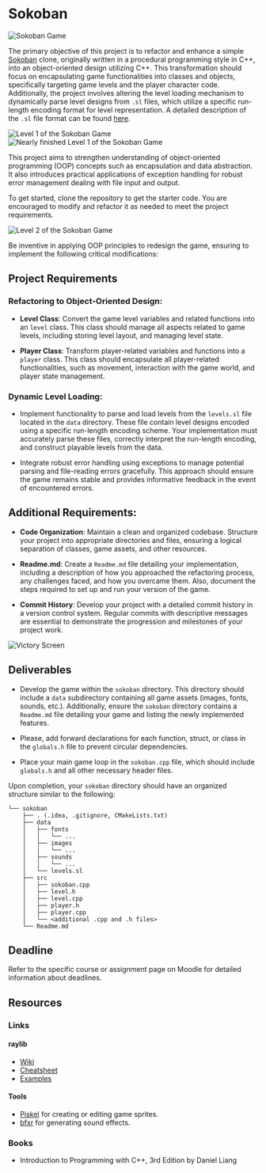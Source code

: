 Sokoban
=======

![Sokoban Game](https://i.imgur.com/9HtXYzH.png)

The primary objective of this project is to refactor and enhance a simple [Sokoban](https://en.wikipedia.org/wiki/Sokoban) clone, originally written in a procedural programming style in C++, into an object-oriented design utilizing C++. This transformation should focus on encapsulating game functionalities into classes and objects, specifically targeting game levels and the player character code. Additionally, the project involves altering the level loading mechanism to dynamically parse level designs from `.sl` files, which utilize a specific run-length encoding format for level representation. A detailed description of the `.sl` file format can be found [here](http://www.sokobano.de/wiki/index.php?mainMenuTitle=Level_format).

![Level 1 of the Sokoban Game](https://i.imgur.com/m36ioBe.png)
![Nearly finished Level 1 of the Sokoban Game](https://i.imgur.com/GKzoLfF.png)

This project aims to strengthen understanding of object-oriented programming (OOP) concepts such as encapsulation and data abstraction. It also introduces practical applications of exception handling for robust error management dealing with file input and output.

To get started, clone the repository to get the starter code. You are encouraged to modify and refactor it as needed to meet the project requirements.

![Level 2 of the Sokoban Game](https://i.imgur.com/zn9oNlA.png)

Be inventive in applying OOP principles to redesign the game, ensuring to implement the following critical modifications:

## Project Requirements

### Refactoring to Object-Oriented Design:

- **Level Class**: Convert the game level variables and related functions into an `level` class. This class should manage all aspects related to game levels, including storing level layout, and managing level state.

- **Player Class**: Transform player-related variables and functions into a `player` class. This class should encapsulate all player-related functionalities, such as movement, interaction with the game world, and player state management.

### Dynamic Level Loading:

- Implement functionality to parse and load levels from the `levels.sl` file located in the `data` directory. These file contain level designs encoded using a specific run-length encoding scheme. Your implementation must accurately parse these files, correctly interpret the run-length encoding, and construct playable levels from the data.

- Integrate robust error handling using exceptions to manage potential parsing and file-reading errors gracefully. This approach should ensure the game remains stable and provides informative feedback in the event of encountered errors.

## Additional Requirements:

- **Code Organization**: Maintain a clean and organized codebase. Structure your project into appropriate directories and files, ensuring a logical separation of classes, game assets, and other resources.

- **Readme.md**: Create a `Readme.md` file detailing your implementation, including a description of how you approached the refactoring process, any challenges faced, and how you overcame them. Also, document the steps required to set up and run your version of the game.

- **Commit History**: Develop your project with a detailed commit history in a version control system. Regular commits with descriptive messages are essential to demonstrate the progression and milestones of your project work.

![Victory Screen](https://i.imgur.com/aXJpy4P.png)

## Deliverables

* Develop the game within the `sokoban` directory. This directory should include a `data` subdirectory containing all game assets (images, fonts, sounds, etc.). Additionally, ensure the `sokoban` directory contains a `Readme.md` file detailing your game and listing the newly implemented features.

* Please, add forward declarations for each function, struct, or class in the `globals.h` file to prevent circular dependencies.

* Place your main game loop in the `sokoban.cpp` file, which should include `globals.h` and all other necessary header files.

Upon completion, your `sokoban` directory should have an organized structure similar to the following:

```
└── sokoban
    ├── . (.idea, .gitignore, CMakeLists.txt)
    ├── data
    │   ├── fonts
    │   │   └── ...
    │   ├── images
    │   │   └── ...
    │   ├── sounds
    │   │   └── ...
    │   └── levels.sl
    ├── src
    │   ├── sokoban.cpp
    │   ├── level.h
    │   ├── level.cpp
    │   ├── player.h
    │   ├── player.cpp
    │   └── <additional .cpp and .h files>
    └── Readme.md
```

## Deadline

Refer to the specific course or assignment page on Moodle for detailed information about deadlines.

## Resources

### Links

#### raylib

* [Wiki](https://github.com/raysan5/raylib/wiki)
* [Cheatsheet](https://www.raylib.com/cheatsheet/cheatsheet.html)
* [Examples](https://www.raylib.com/examples.html)

#### Tools

- [Piskel](https://www.piskelapp.com) for creating or editing game sprites.
- [bfxr](https://www.bfxr.net) for generating sound effects.

### Books

* Introduction to Programming with C++, 3rd Edition by Daniel Liang
